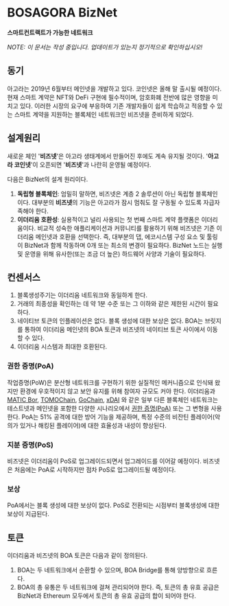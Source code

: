 # BOSAGORA BizNet
**스마트컨트랙트가 가능한 네트워크**

_NOTE: 이 문서는 작성 중입니다. 업데이트가 있는지 정기적으로 확인하십시오!_

## 동기

아고라는 2019년 6월부터 메인넷을 개발하고 있다. 코인넷은 올해 말 출시될 예정이다.
현재 스마트 계약은 NFT와 DeFi 구현에 필수적이며, 암호화폐 전반에 많은 영향을 미치고 있다.
이러한 시장의 요구에 부응하여 기존 개발자들이 쉽게 학습하고 적응할 수 있는 스마트 계약을 지원하는 블록체인 네트워크인 비즈넷을 준비하게 되었다.

## 설계원리

새로운 체인 '**비즈넷**'은 아고라 생태계에서 만들어진 후에도 계속 유지될 것이다.
'**아고라 코인넷**'이 오픈되면 '**비즈넷**'과 나란히 운영될 예정이다.

다음은 BizNet의 설계 원리이다.

1. **독립형 블록체인**: 엄밀히 말하면, 비즈넷은 계층 2 솔루션이 아닌 독립형 블록체인이다. 대부분의 **비즈넷**의 기능은 아고라가 잠시 멈춰도 잘 구동될 수 있도록 자급자족해야 한다.
2. **이더리움 호환성**: 실용적이고 널리 사용되는 첫 번째 스마트 계약 플랫폼은 이더리움이다. 비교적 성숙한 애플리케이션과 커뮤니티를 활용하기 위해 비즈넷은 기존 이더리움 메인넷과 호환을 선택한다. 즉, 대부분의 댑, 에코시스템 구성 요소 및 툴링이 BizNet과 함께 작동하며 0개 또는 최소의 변경이 필요하다. BizNet 노드는 실행 및 운영을 위해 유사한(또는 조금 더 높은) 하드웨어 사양과 기술이 필요하다.

## 컨센서스
1. 블록생성주기는 이더리움 네트워크와 동일하게 한다.
2. 거래의 최종성을 확인하는 데 약 1분 수준 또는 그 이하와 같은 제한된 시간이 필요하다.
3. 네이티브 토큰의 인플레이션은 없다. 블록 생성에 대한 보상은 없다. BOA는 브릿지를 통하여 이더리움 메인넷의 BOA 토큰과 비즈넷의 네이티브 토큰 사이에서 이동할 수 있다.
4. 이더리움 시스템과 최대한 호환된다.

### 권한 증명(PoA)
작업증명(PoW)은 분산형 네트워크를 구현하기 위한 실질적인 메커니즘으로 인식돼 왔지만 환경에 우호적이지 않고 보안 유지를 위해 참여자 규모도 커야 한다.
이더리움과 [MATIC Bor](https://github.com/maticnetwork/bor), [TOMOChain](https://tomochain.com/), [GoChain](https://gochain.io/), [xDAI](https://xdai.io/) 와 같은 일부 다른 블록체인 네트워크는 테스트넷과 메인넷을 포함한 다양한 시나리오에서 [권한 증명(PoA)](https://en.wikipedia.org/wiki/Proof_of_authority) 또는 그 변형을 사용한다. PoA는 51% 공격에 대한 방어 기능을 제공하며, 특정 수준의 비잔틴 플레이어(악의가 있거나 해킹된 플레이어)에 대한 효율성과 내성이 향상된다.

### 지분 증명(PoS)
비즈넷은 이더리움이 PoS로 업그레이드되면서 업그레이드를 이어갈 예정이다. 비즈넷은 처음에는 PoA로 시작하지만 점차 PoS로 업그레이드될 예정이다.

### 보상
PoA에서는 블록 생성에 대한 보상이 없다. PoS로 전환되는 시점부터 블록생성에 대한 보상이 지급된다.


## 토큰

이더리움과 비즈넷의 BOA 토큰은 다음과 같이 정의된다.

1. BOA는 두 네트워크에서 순환할 수 있으며, BOA Bridge를 통해 양방향으로 흐른다.
2. BOA의 총 유통은 두 네트워크에 걸쳐 관리되어야 한다. 즉, 토큰의 총 유효 공급은 BizNet과 Ethereum 모두에서 토큰의 총 유효 공급의 합이 되어야 한다.

